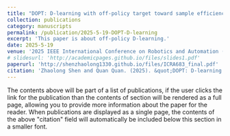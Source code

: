 ```yaml
---
title: "DOPT: D-learning with off-policy target toward sample efficiency and fast convergence control"
collection: publications
category: manuscripts
permalink: /publication/2025-5-19-DOPT-D-learning
excerpt: 'This paper is about off-policy D-learning.'
date: 2025-5-19
venue: '2025 IEEE International Conference on Robotics and Automation (ICRA)'
# slidesurl: 'http://academicpages.github.io/files/slides1.pdf'
paperurl: 'http://shenzhaolong1330.github.io/files/ICRA683_final.pdf'
citation: 'Zhaolong Shen and Quan Quan. (2025). &quot;DOPT: D-learning with off-policy target toward sample efficiency and fast convergence control.&quot; <i>2025 IEEE International Conference on Robotics and Automation (ICRA)</i>.'
---
```


The contents above will be part of a list of publications, if the user clicks the link for the publication than the contents of section will be rendered as a full page, allowing you to provide more information about the paper for the reader. When publications are displayed as a single page, the contents of the above "citation" field will automatically be included below this section in a smaller font.